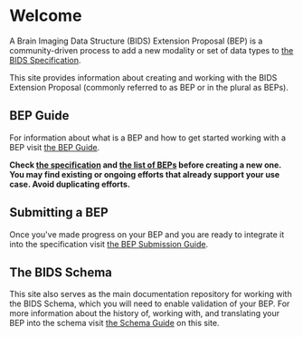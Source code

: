 # Welcome

A Brain Imaging Data Structure (BIDS) Extension Proposal (BEP) is
  a community-driven process to add a new modality or set of data types to
  [the BIDS Specification][specification].

This site provides information about creating and working with the BIDS Extension Proposal (commonly referred to as BEP or in the plural as BEPs).

## BEP Guide

For information about what is a BEP and how to get started working with a BEP visit [the BEP Guide](guide.md).

**Check [the specification][specification] and [the list of BEPs](https://bids.neuroimaging.io/get_involved.html#extending-the-bids-specification)
  before creating a new one. You may find existing or ongoing efforts
  that already support your use case.
  Avoid duplicating efforts.**

## Submitting a BEP

Once you've made progress on your BEP and you are ready to integrate it into the
  specification visit [the BEP Submission Guide](submission.md).

## The BIDS Schema

This site also serves as the main documentation repository for working with the BIDS Schema,
  which you will need to enable validation of your BEP.
  For more information about the history of, working with, and
  translating your BEP into the schema visit [the Schema Guide](schema.md) on this site.

[specification]: https://bids-specification.readthedocs.io
